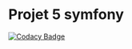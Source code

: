 # Projet 5 symfony
[![Codacy Badge](https://app.codacy.com/project/badge/Grade/8589d537a477488f86fc93d63fbf4a24)](https://www.codacy.com/gh/Esaou/projet5symf/dashboard?utm_source=github.com&amp;utm_medium=referral&amp;utm_content=Esaou/projet5symf&amp;utm_campaign=Badge_Grade)